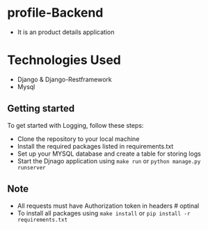 # profile-Backend
 - It is an product details application

# Technologies Used
 - Django & Django-Restframework
 - Mysql


## Getting started
To get started with Logging, follow these steps:

- Clone the repository to your local machine
- Install the required packages listed in requirements.txt
- Set up your MYSQL database and create a table for storing logs
- Start the Djnago application using `make run` or  `python manage.py runserver`


## Note
- All requests must have Authorization token in headers # optinal 
- To install all packages using `make install` or `pip install -r requirements.txt`